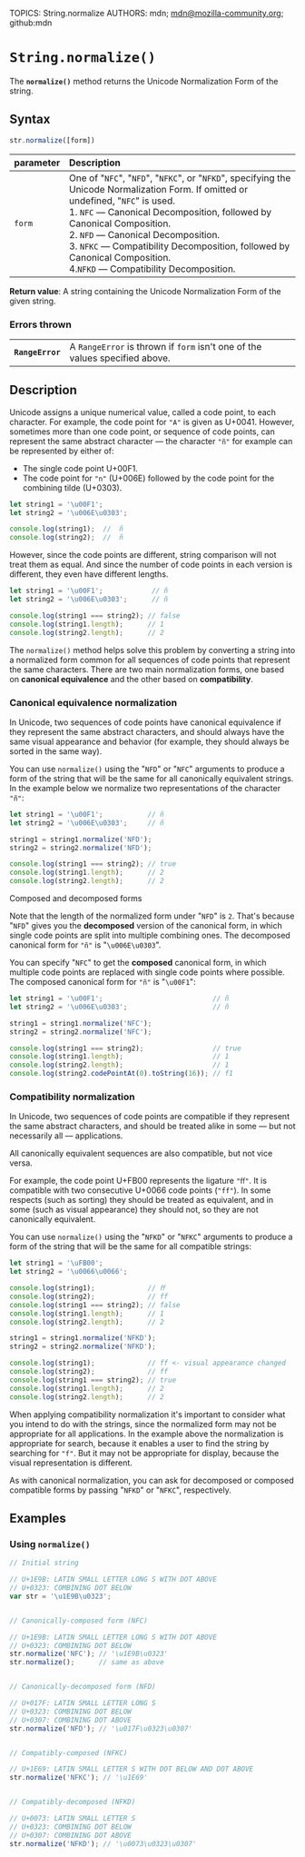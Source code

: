 TOPICS: String.normalize
AUTHORS: mdn; mdn@mozilla-community.org; github:mdn

# `String.normalize()`

The **`normalize()`** method returns the Unicode Normalization Form of the string.

## Syntax

```javascript
str.normalize([form])
```

| parameter | Description |
| :-- | :-- |
| `form` | One of "`NFC`", "`NFD`", "`NFKC`", or "`NFKD`", specifying the Unicode Normalization Form. If omitted or undefined, "`NFC`" is used.<br>1. `NFC` — Canonical Decomposition, followed by Canonical Composition.<br>2. `NFD` — Canonical Decomposition.<br>3. `NFKC` — Compatibility Decomposition, followed by Canonical Composition.<br>4.`NFKD` — Compatibility Decomposition. |

**Return value**: A string containing the Unicode Normalization Form of the given string.

### Errors thrown

|  |  |
| :-- | :-- |
| **`RangeError`** | A `RangeError` is thrown if `form` isn't one of the values specified above.

## Description

Unicode assigns a unique numerical value, called a code point, to each character. For example, the
code point for `"A"` is given as U+0041. However, sometimes more than one code point, or sequence of
code points, can represent the same abstract character — the character `"ñ"` for example can
be represented by either of:

- The single code point U+00F1.
- The code point for `"n"` (U+006E) followed by the code point for the combining tilde (U+0303).

```javascript
let string1 = '\u00F1';
let string2 = '\u006E\u0303';

console.log(string1);  //  ñ
console.log(string2);  //  ñ
```

However, since the code points are different, string comparison will not treat them as equal. And
since the number of code points in each version is different, they even have different lengths.

```javascript
let string1 = '\u00F1';            // ñ
let string2 = '\u006E\u0303';      // ñ

console.log(string1 === string2); // false
console.log(string1.length);      // 1
console.log(string2.length);      // 2
```

The `normalize()` method helps solve this problem by converting a string into a normalized form
common for all sequences of code points that represent the same characters. There are two main
normalization forms, one based on **canonical equivalence** and the other based on **compatibility**.

### Canonical equivalence normalization

In Unicode, two sequences of code points have canonical equivalence if they represent the same
abstract characters, and should always have the same visual appearance and behavior (for example,
they should always be sorted in the same way).

You can use `normalize()` using the "`NFD`" or "`NFC`" arguments to produce a form of the string that
will be the same for all canonically equivalent strings. In the example below we normalize two
representations of the character `"ñ"`:

```javascript
let string1 = '\u00F1';           // ñ
let string2 = '\u006E\u0303';     // ñ

string1 = string1.normalize('NFD');
string2 = string2.normalize('NFD');

console.log(string1 === string2); // true
console.log(string1.length);      // 2
console.log(string2.length);      // 2
```

Composed and decomposed forms

Note that the length of the normalized form under "`NFD`" is `2`. That's because "`NFD`" gives you the
**decomposed** version of the canonical form, in which single code points are split into multiple
combining ones. The decomposed canonical form for `"ñ"` is "`\u006E\u0303`".

You can specify "`NFC`" to get the **composed** canonical form, in which multiple code points are
replaced with single code points where possible. The composed canonical form for `"ñ"` is "`\u00F1`":

```javascript
let string1 = '\u00F1';                           // ñ
let string2 = '\u006E\u0303';                     // ñ

string1 = string1.normalize('NFC');
string2 = string2.normalize('NFC');

console.log(string1 === string2);                 // true
console.log(string1.length);                      // 1
console.log(string2.length);                      // 1
console.log(string2.codePointAt(0).toString(16)); // f1
```

### Compatibility normalization

In Unicode, two sequences of code points are compatible if they represent the same abstract characters,
and should be treated alike in some — but not necessarily all — applications.

All canonically equivalent sequences are also compatible, but not vice versa.

For example, the code point U+FB00 represents the ligature `"ﬀ"`. It is compatible with two
consecutive U+0066 code points (`"ff"`). In some respects (such as sorting) they should be treated
as equivalent, and in some (such as visual appearance) they should not, so they are not canonically equivalent.

You can use `normalize()` using the "`NFKD`" or "`NFKC`" arguments to produce a form of the string
that will be the same for all compatible strings:

```javascript
let string1 = '\uFB00';
let string2 = '\u0066\u0066';

console.log(string1);             // ﬀ
console.log(string2);             // ff
console.log(string1 === string2); // false
console.log(string1.length);      // 1
console.log(string2.length);      // 2

string1 = string1.normalize('NFKD');
string2 = string2.normalize('NFKD');

console.log(string1);             // ff <- visual appearance changed
console.log(string2);             // ff
console.log(string1 === string2); // true
console.log(string1.length);      // 2
console.log(string2.length);      // 2
```

When applying compatibility normalization it's important to consider what you intend to do with the
strings, since the normalized form may not be appropriate for all applications. In the example
above the normalization is appropriate for search, because it enables a user to find the string by
searching for `"f"`. But it may not be appropriate for display, because the visual representation
is different.

As with canonical normalization, you can ask for decomposed or composed compatible forms by passing
"`NFKD`" or "`NFKC`", respectively.

## Examples

### Using `normalize()`

```javascript
// Initial string

// U+1E9B: LATIN SMALL LETTER LONG S WITH DOT ABOVE
// U+0323: COMBINING DOT BELOW
var str = '\u1E9B\u0323';


// Canonically-composed form (NFC)

// U+1E9B: LATIN SMALL LETTER LONG S WITH DOT ABOVE
// U+0323: COMBINING DOT BELOW
str.normalize('NFC'); // '\u1E9B\u0323'
str.normalize();      // same as above


// Canonically-decomposed form (NFD)

// U+017F: LATIN SMALL LETTER LONG S
// U+0323: COMBINING DOT BELOW
// U+0307: COMBINING DOT ABOVE
str.normalize('NFD'); // '\u017F\u0323\u0307'


// Compatibly-composed (NFKC)

// U+1E69: LATIN SMALL LETTER S WITH DOT BELOW AND DOT ABOVE
str.normalize('NFKC'); // '\u1E69'


// Compatibly-decomposed (NFKD)

// U+0073: LATIN SMALL LETTER S
// U+0323: COMBINING DOT BELOW
// U+0307: COMBINING DOT ABOVE
str.normalize('NFKD'); // '\u0073\u0323\u0307'
```

